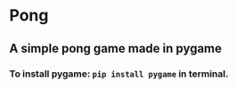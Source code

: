 # Pong
## A simple pong game made in pygame
### To install pygame: `pip install pygame` in terminal.
